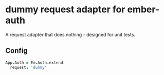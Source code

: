 # dummy request adapter for ember-auth

A request adapter that does nothing - designed for unit tests.

## Config

```coffeescript
App.Auth = Em.Auth.extend
  request: 'dummy'
```
